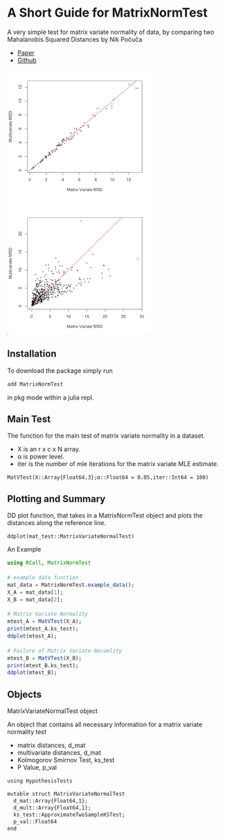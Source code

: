 # A Short Guide for MatrixNormTest

A very simple test for matrix variate normality of data, by comparing two Mahalanobis Squared Distances by Nik Počuča

- [Paper](https://www.google.com)
- [Github](https://github.com/nikpocuca/MatrixNormTest.jl)

![](norm.png) ![](nnorm.png)

## Installation
To download the package simply run
```julia
add MatrixNormTest
```
in pkg mode within a julia repl.

## Main Test
The function for the main test of matrix variate normality in a dataset.
- X is an r x c x N array.
- α is power level.
- iter is the number of mle iterations for the matrix variate MLE estimate.

```@docs
MatVTest(X::Array{Float64,3};α::Float64 = 0.05,iter::Int64 = 100)
```

## Plotting and Summary
DD plot function, that takes in a MatrixNormTest object and plots the distances along the reference line.
```@docs
ddplot(mat_test::MatrixVariateNormalTest)
```
An Example
```julia
using RCall, MatrixNormTest

# example data function
mat_data = MatrixNormTest.example_data();
X_A = mat_data[1];
X_B = mat_data[2];

# Matrix Variate Normality
mtest_A = MatVTest(X_A);
print(mtest_A.ks_test);
ddplot(mtest_A);

# Failure of Matrix Variate Noramlity
mtest_B = MatVTest(X_B);
print(mtest_B.ks_test);
ddplot(mtest_B);

```

## Objects
MatrixVariateNormalTest object

An object that contains all necessary information for a matrix variate normality test

- matrix distances, d_mat
- multivariate distances, d_mat
- Kolmogorov Smirnov Test, ks_test
- P Value, p_val
```@setup norm_struct
using HypothesisTests
```
```@example norm_struct
mutable struct MatrixVariateNormalTest
  d_mat::Array{Float64,1};
  d_mult::Array{Float64,1};
  ks_test::ApproximateTwoSampleKSTest;
  p_val::Float64
end
```
